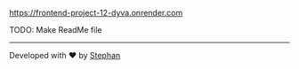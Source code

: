 https://frontend-project-12-dyva.onrender.com

TODO: Make ReadMe file

---

Developed with ❤️ by [Stephan](https://github.com/Stephan-js)
